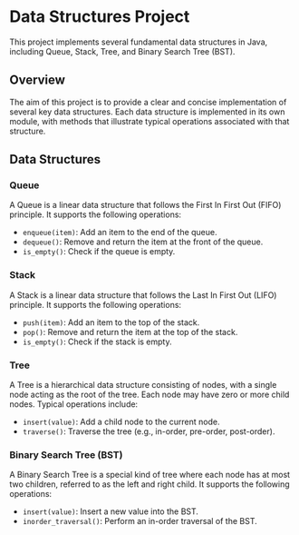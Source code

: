 # Data Structures Project

This project implements several fundamental data structures in Java, including Queue, Stack, Tree, and Binary Search Tree (BST).

## Overview

The aim of this project is to provide a clear and concise implementation of several key data structures. Each data structure is implemented in its own module, with methods that illustrate typical operations associated with that structure.

## Data Structures

### Queue

A Queue is a linear data structure that follows the First In First Out (FIFO) principle. It supports the following operations:
- `enqueue(item)`: Add an item to the end of the queue.
- `dequeue()`: Remove and return the item at the front of the queue.
- `is_empty()`: Check if the queue is empty.

### Stack

A Stack is a linear data structure that follows the Last In First Out (LIFO) principle. It supports the following operations:
- `push(item)`: Add an item to the top of the stack.
- `pop()`: Remove and return the item at the top of the stack.
- `is_empty()`: Check if the stack is empty.

### Tree

A Tree is a hierarchical data structure consisting of nodes, with a single node acting as the root of the tree. Each node may have zero or more child nodes. Typical operations include:
- `insert(value)`: Add a child node to the current node.
- `traverse()`: Traverse the tree (e.g., in-order, pre-order, post-order).

### Binary Search Tree (BST)

A Binary Search Tree is a special kind of tree where each node has at most two children, referred to as the left and right child. It supports the following operations:
- `insert(value)`: Insert a new value into the BST.
- `inorder_traversal()`: Perform an in-order traversal of the BST.